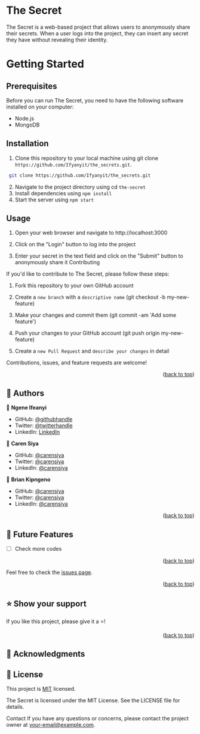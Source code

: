 <h1> The Secret </h1>

The Secret is a web-based project that allows users to anonymously share their secrets. When a user logs into the project, they can insert any secret they have without revealing their identity.

<h1> Getting Started </h2>

<h2> Prerequisites </h2>

Before you can run The Secret, you need to have the following software installed on your computer:

- Node.js
- MongoDB

<h2> Installation </h2>

1. Clone this repository to your local machine using git clone `https://github.com/Ifyanyit/the_secrets.git`.

 ```bash
  git clone https://github.com/Ifyanyit/the_secrets.git
  ```
2. Navigate to the project directory using cd `the-secret`
3. Install dependencies using `npm install`
4. Start the server using `npm start`

<h2>Usage </h2>

1. Open your web browser and navigate to http://localhost:3000

2. Click on the "Login" button to log into the project

3. Enter your secret in the text field and click on the "Submit" button to anonymously share it
Contributing

If you'd like to contribute to The Secret, please follow these steps:

1. Fork this repository to your own GitHub account

2. Create a `new branch` with a `descriptive name` (git checkout -b my-new-feature)

3. Make your changes and commit them (git commit -am 'Add some feature')

4. Push your changes to your GitHub account (git push origin my-new-feature)

5. Create a `new Pull Request` and `describe your changes` in detail

Contributions, issues, and feature requests are welcome!

<p align="right">(<a href="#readme-top">back to top</a>)</p>

## 👥 Authors <a name="authors"></a>

👤 **Ngene Ifeanyi**
- GitHub: [@githubhandle](https://github.com/Ifyanyit)
- Twitter: [@twitterhandle](https://twitter.com/)
- LinkedIn: [LinkedIn](https://linkedin.com/in/)

👤 **Caren Siya**
- GitHub: [@carensiya ](https://github.com/Caren-Koroeny)
- Twitter: [@carensiya](https://twitter.com/home)
- LinkedIn: [@carensiya](www.linkedin.com/in/caren-siya-a89712180)

👤 **Brian Kipngeno**
- GitHub: [@carensiya ](https://github.com/yobwee-zy)
- Twitter: [@carensiya](https://twitter.com/)
- LinkedIn: [@carensiya](www.linkedin.com/in/)

<p align="right">(<a href="#readme-top">back to top</a>)</p>

## 🔭 Future Features <a name="future-features"></a>

- [ ] Check more codes

<p align="right">(<a href="#readme-top">back to top</a>)</p>


Feel free to check the [issues page](../../issues/).

<p align="right">(<a href="#readme-top">back to top</a>)</p>

## ⭐️ Show your support <a name="support"></a>

If you like this project, please give it a ⭐️!

<p align="right">(<a href="#readme-top">back to top</a>)</p>

## 🙏 Acknowledgments <a name="acknowledgements"></a>


## 📝 License <a name="license"></a>

This project is [MIT](./MIT.md) licensed.

The Secret is licensed under the MIT License. See the LICENSE file for details.

Contact
If you have any questions or concerns, please contact the project owner at your-email@example.com.